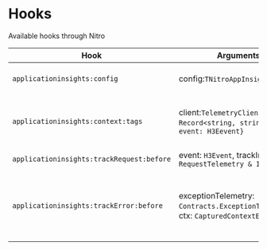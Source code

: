 # Hooks

Available hooks through Nitro

| Hook                                      | Arguments                                                                           | Description                                                           |
| ----------------------------------------- | ----------------------------------------------------------------------------------- | --------------------------------------------------------------------- |
| `applicationinsights:config`              | config:`TNitroAppInsightsConfig`                                                    | When before starting applicationinsights                              |
| `applicationinsights:context:tags`        | client:`TelemetryClient`, tags: `Record<string, string>`, ctx: `{ event: H3Eevent}` | Called when all basic tags has been assigned to the telemetry context |
| `applicationinsights:trackRequest:before` | event: `H3Event`, trackInfo: `RequestTelemetry & Identified`                         | Called before tracking the event.                                     |
| `applicationinsights:trackError:before`   | exceptionTelemetry: `Contracts.ExceptionTelemetry`, ctx: `CapturedContextError`                                        | Called before tracking the event. You can set `ctx.shouldTrack` to `false` to prevent the error being tracked.                                     |
